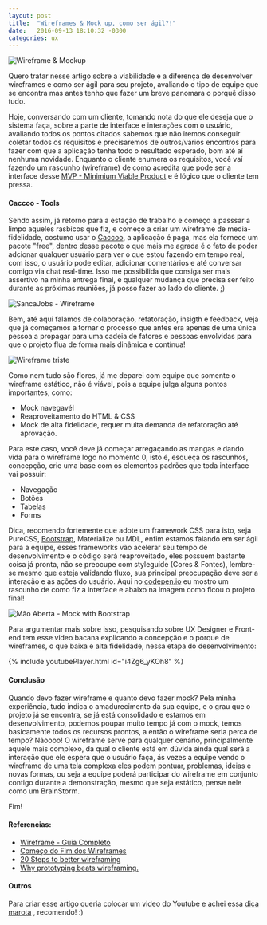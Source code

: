 ```yaml
---
layout: post
title:  "Wireframes & Mock up, como ser ágil?!"
date:   2016-09-13 18:10:32 -0300
categories: ux
---
```


![Wireframe & Mockup](https://brainhub.eu/blog/wp-content/uploads/2016/04/difference-wireframe-between-mockup.png)

Quero tratar nesse artigo sobre a viabilidade e a diferença de desenvolver wireframes e como ser ágil para seu projeto, avaliando o tipo de equipe que se encontra mas antes tenho que fazer um breve panomara o porquê disso tudo.

Hoje, conversando com um cliente, tomando nota do que ele deseja que o sistema faça, sobre a parte de interface e interações com o usuário, avaliando todos os pontos citados sabemos que não iremos conseguir coletar todos os requisitos e precisaremos de outros/vários encontros para fazer com que a aplicação tenha todo o resultado esperado, bom até aí nenhuma novidade. Enquanto o cliente enumera os requisitos, você vaí fazendo um rascunho (wireframe) de como acredita que pode ser a interface desse [MVP -  Minimium Viable Product]() e é lógico que o cliente tem pressa.

#### Caccoo - Tools
Sendo assim, já retorno para a estação de trabalho e começo a passsar a limpo aqueles rasbicos que fiz, e começo a criar um wireframe de media-fidelidade, costumo usar o [Caccoo](http://cacoo.com/), a aplicação é paga, mas ela fornece um pacote "free", dentro desse pacote o que mais me agrada é o fato de poder adcionar qualquer usuário para ver o que estou fazendo em tempo real, com isso, o usuário pode editar, adicionar comentários e até conversar comigo via chat real-time. Isso me possibilida que consiga ser mais assertivo na minha entrega final, e qualquer mudança que precisa ser feito durante as próximas reuniões, já posso fazer ao lado do cliente. ;) 

![SancaJobs - Wireframe](https://mir-s3-cdn-cf.behance.net/project_modules/max_1200/e0716442844167.57d99f62c243b.png)

Bem, até aqui falamos de colaboração, refatoração, insigth e feedback, veja que já começamos a tornar o processo que antes era apenas de uma única pessoa a propagar para uma cadeia de fatores e pessoas envolvidas para que o projeto flua de forma mais dinâmica e contínua!

![Wireframe triste](http://i0.wp.com/arquiteturadeinformacao.com/wp-content/uploads/2012/10/wireframe.jpg?w=500)

Como nem tudo são flores, já me deparei com equipe que somente o wireframe estático, não é viável, pois a equipe julga alguns pontos importantes, como: 

- Mock navegavél
- Reaproveitamento do HTML & CSS
- Mock de alta fidelidade, requer muita demanda de refatoração até aprovação.

Para este caso, você deve já começar arregaçando as mangas e dando vida para o wireframe logo no momento 0, isto é, esqueça os rascunhos, concepção, crie uma base com os elementos padrões que toda interface vai possuir:
 
 - Navegação
 - Botões
 - Tabelas
 - Forms


Dica, recomendo fortemente que adote um framework CSS para isto, seja PureCSS, [Bootstrap](https://www.getbootstrap.com), Materialize ou MDL, enfim estamos falando em ser ágil para a equipe, esses frameworks vão acelerar seu tempo de desenvolvimento e o código será reaproveitado, eles possuem bastante coisa já pronta, não se preocupe com styleguide (Cores & Fontes), lembre-se mesmo que esteja validando fluxo, sua principal preocupação deve ser a interação e as ações do usuário. Aqui no [codepen.io](http://codepen.io/cristofersousa/pen/PzBKqJ) eu mostro um rascunho de como fiz a interface e abaixo na imagem como ficou o projeto final!

![Mão Aberta - Mock with Bootstrap](https://mir-s3-cdn-cf.behance.net/project_modules/max_1200/7b0e7942844021.57d99e53390d3.jpg)


Para argumentar mais sobre isso, pesquisando sobre UX Designer e Front-end tem esse video bacana explicando a concepção e o porque de wireframes, o que baixa e alta fidelidade, nessa etapa do desenvolvimento:

{% include youtubePlayer.html id="i4Zg6_yKOh8" %}


#### Conclusão

Quando devo fazer wireframe e quanto devo fazer mock? Pela minha experiência, tudo indica o amadurecimento da sua equipe, e o grau que o projeto já se encontra, se já está consolidado e estamos em desenvolvimento, podemos poupar muito tempo já com o mock, temos basicamente todos os recursos prontos, a então o wireframe seria perca de tempo?  Nãoooo! O wireframe serve para qualquer cenário, principalmente aquele mais complexo, da qual o cliente está em dúvida ainda qual será a interação que ele espera que o usuário faça, ás vezes a equipe vendo o wireframe de uma tela complexa eles podem pontuar, problemas, ideias e novas formas, ou seja a equipe poderá participar do wireframe em conjunto contigo durante a demonstração, mesmo que seja estático, pense nele como um BrainStorm. 

Fim!



#### Referencias:
- [Wireframe -  Guia Completo](http://desenvolvimentoparaweb.com/ux/wireframe-web-guia-completo/)
- [Começo do Fim dos Wireframes](http://arquiteturadeinformacao.com/user-experience/o-comeco-do-fim-dos-wireframes/)
- [20 Steps to better wireframing ](http://blog.teamtreehouse.com/20-steps-to-better-wireframing)
- [Why prototyping beats wireframing.](https://the-pastry-box-project.net/leisa-reichelt/2012-october-23)


#### Outros
Para criar esse artigo queria colocar um video do Youtube e achei essa [dica marota](http://www.adamwadeharris.com/how-to-easily-embed-youtube-videos-in-jekyll-sites-without-a-plugin/) , recomendo! :)

